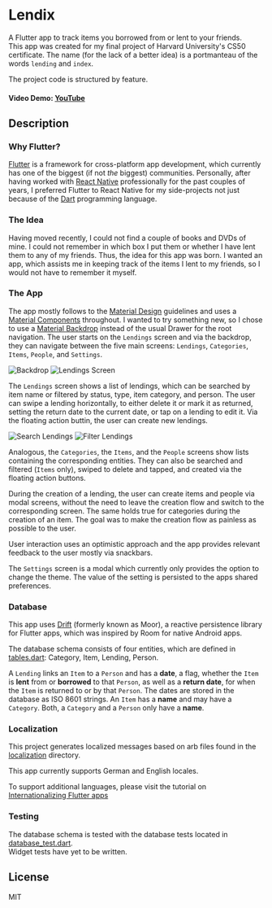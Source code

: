 # Lendix

A Flutter app to track items you borrowed from or lent to your friends.  
This app was created for my final project of Harvard University's CS50 certificate.
The name (for the lack of a better idea) is a portmanteau of the words `lending` and `index`.

The project code is structured by feature.

#### Video Demo: [YouTube](https://youtu.be/eLn7SZ4iWyM)

## Description

### Why Flutter?

[Flutter](https://flutter.dev/) is a framework for cross-platform app development, which
currently has one of the biggest (if not *the* biggest) communities. Personally, after
having worked with [React Native](https://reactnative.dev/) professionally for the past
couples of years, I preferred Flutter to React Native for my side-projects not just
because of the [Dart](https://dart.dev/) programming language.

### The Idea

Having moved recently, I could not find a couple of books and DVDs of mine. I could not
remember in which box I put them or whether I have lent them to any of my friends. Thus,
the idea for this app was born. I wanted an app, which assists me in keeping track of
the items I lent to my friends, so I would not have to remember it myself.

### The App

The app mostly follows to the [Material Design](https://material.io/) guidelines and
uses a [Material Components](https://material.io/components) throughout. I wanted to
try something new, so I chose to use a [Material Backdrop](https://material.io/components/backdrop)
instead of the usual Drawer for the root navigation. The user starts on the `Lendings`
screen and via the backdrop, they can navigate between the five main screens:
`Lendings`, `Categories`, `Items`, `People`, and `Settings`.

![Backdrop](screenshots/backdrop_android.png?raw=true "Backdrop")
![Lendings Screen](screenshots/lendings_android.png?raw=true "Lendings Screen")

The `Lendings` screen shows a list of lendings, which can be searched by item name or
filtered by status, type, item category, and person. The user can swipe a lending
horizontally, to either delete it or mark it as returned, setting the return date to the
current date, or tap on a lending to edit it. Via the floating action buttin, the user
can create new lendings.

![Search Lendings](screenshots/search_android.png?raw=true "Search Lendings")
![Filter Lendings](screenshots/filter_android.png?raw=true "Filter Lendings")

Analogous, the `Categories`, the `Items`, and the `People` screens show lists containing
the corresponding entities. They can also be searched and filtered (`Items` only),
swiped to delete and tapped, and created via the floating action buttons.

During the creation of a lending, the user can create items and people via modal screens,
without the need to leave the creation flow and switch to the corresponding screen. 
The same holds true for categories during the creation of an item. The goal was to make
the creation flow as painless as possible to the user.

User interaction uses an optimistic approach and the app provides relevant feedback to the
user mostly via snackbars.

The `Settings` screen is a modal which currently only provides the option to change the
theme. The value of the setting is persisted to the apps shared preferences.

### Database

This app uses [Drift](https://drift.simonbinder.eu/) (formerly known as Moor), a
reactive persistence library for Flutter apps, which was inspired by Room for native
Android apps.

The database schema consists of four entities, which are defined in [tables.dart](lib/src/database/tables.dart):
Category, Item, Lending, Person.

A `Lending` links an `Item` to a `Person` and has a **date**, a flag, whether the
`Item` is **lent** from or **borrowed** to that `Person`, as well as a **return date**,
for when the `Item` is returned to or by that `Person`. The dates are stored in the
database as ISO 8601 strings. An `Item` has a **name** and may have a `Category`.
Both, a `Category` and a `Person` only have a **name**.

### Localization

This project generates localized messages based on arb files found in the [localization](lib/src/localization) directory.

This app currently supports German and English locales.

To support additional languages, please visit the tutorial on [Internationalizing Flutter apps](https://flutter.dev/docs/development/accessibility-and-localization/internationalization)

### Testing

The database schema is tested with the database tests located in [database_test.dart](test/database_test.dart).  
Widget tests have yet to be written.

## License

MIT

